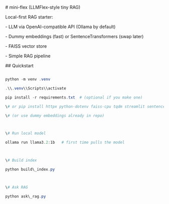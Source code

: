 \# mini-flex (LLMFlex-style tiny RAG)



Local-first RAG starter:

\- LLM via OpenAI-compatible API (Ollama by default)

\- Dummy embeddings (fast) or SentenceTransformers (swap later)

\- FAISS vector store

\- Simple RAG pipeline



\## Quickstart

```powershell

python -m venv .venv

.\\.venv\\Scripts\\activate

pip install -r requirements.txt  # (optional if you make one)

\# or pip install httpx python-dotenv faiss-cpu tqdm streamlit sentence-transformers

\# (or use dummy embeddings already in repo)



\# Run local model

ollama run llama3.2:1b   # first time pulls the model



\# Build index

python build\_index.py



\# Ask RAG

python ask\_rag.py



